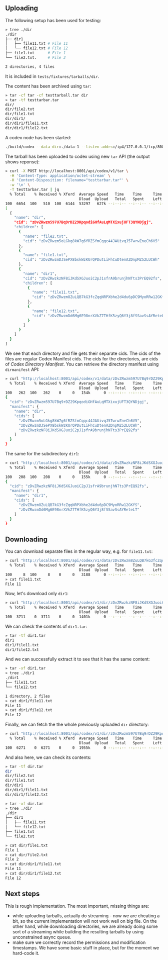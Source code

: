 ## Uploading

The following setup has been used for testing:

```bash
» tree ./dir   
./dir
├── dir1
│   ├── file11.txt # File 11
│   └── file12.txt # File 12
├── file1.txt      # File 1
└── file2.txt.     # File 2

2 directories, 4 files
```

It is included in `tests/fixtures/tarballs/dir`.

The content has been archived using `tar`:

```bash
» tar -cf tar -cf testtarball.tar dir
» tar -tf testtarbar.tar 
dir/
dir/file2.txt
dir/file1.txt
dir/dir1/
dir/dir1/file11.txt
dir/dir1/file12.txt
```

A codex node has been started:

```bash
./build/codex --data-dir=./data-1 --listen-addrs=/ip4/127.0.0.1/tcp/8081 --api-port=8001 --nat=none --disc-port=8091 --log-level=TRACE
```

The tarball has been uploaded to codex using new `tar` API (the output shows reponse):

```bash
» curl -X POST http://localhost:8001/api/codex/v1/tar \
  -H 'Content-Type: application/octet-stream' \
  -H 'Content-Disposition: filename="testtarbar.tar"' \
  -w '\n' \
  -T testtarbar.tar | jq
  % Total    % Received % Xferd  Average Speed   Time    Time     Time  Current
                                 Dload  Upload   Total   Spent    Left  Speed
100  6654  100   510  100  6144  53297   627k --:--:-- --:--:-- --:--:--  722k
[
  {
    "name": "dir",
    "cid": "zDvZRwzm597U7Bq9rDZ29KpqodiGHfAuLqMTXixujUFT3QYNDjgj",
    "children": [
      {
        "name": "file2.txt",
        "cid": "zDvZRwzm5oLGkg8kW7g6fRZSfmCqqc44JAUivqJ5TwrwZneCh6V5"
      },
      {
        "name": "file1.txt",
        "cid": "zDvZRwzmDJSePX8bskWzKUrQPDutLiFhCuDtenAZDnpMZ52LUCWh"
      },
      {
        "name": "dir1",
        "cid": "zDvZRwzkzNF8iJKdSXGJuoiC2pJ1sfrA9brunjhNTts3PrEQ92fs",
        "children": [
          {
            "name": "file11.txt",
            "cid": "zDvZRwzm8ZuLQB7kG3fcZqqNRPXbhe2d4du6pDC9MyoRRw12GKfS"
          },
          {
            "name": "file12.txt",
            "cid": "zDvZRwzmDd6Mg6E98nrXVkZ7THfK5zyQ6Y3j8fSSavSsAYReteLT"
          }
        ]
      }
    ]
  }
]
```

We see that each directory and file gets their separate cids. The cids of the files are regular Codex Manifest cids. The cids for the directories, are cids of *Codex Directory Manifest*. You can retrieve the directory manifest using `dirmanifest` API:

```bash
» curl "http://localhost:8001/api/codex/v1/data/zDvZRwzm597U7Bq9rDZ29KpqodiGHfAuLqMTXixujUFT3QYNDjgj/network/dirmanifest" | jq
  % Total    % Received % Xferd  Average Speed   Time    Time     Time  Current
                                 Dload  Upload   Total   Spent    Left  Speed
100   262  100   262    0     0   154k      0 --:--:-- --:--:-- --:--:--  255k
{
  "cid": "zDvZRwzm597U7Bq9rDZ29KpqodiGHfAuLqMTXixujUFT3QYNDjgj",
  "manifest": {
    "name": "dir",
    "cids": [
      "zDvZRwzm5oLGkg8kW7g6fRZSfmCqqc44JAUivqJ5TwrwZneCh6V5",
      "zDvZRwzmDJSePX8bskWzKUrQPDutLiFhCuDtenAZDnpMZ52LUCWh",
      "zDvZRwzkzNF8iJKdSXGJuoiC2pJ1sfrA9brunjhNTts3PrEQ92fs"
    ]
  }
}
```

The same for the subdirectory `dir1`:

```bash
» curl "http://localhost:8001/api/codex/v1/data/zDvZRwzkzNF8iJKdSXGJuoiC2pJ1sfrA9brunjhNTts3PrEQ92fs/network/dirmanifest" | jq
  % Total    % Received % Xferd  Average Speed   Time    Time     Time  Current
                                 Dload  Upload   Total   Spent    Left  Speed
100   208  100   208    0     0   155k      0 --:--:-- --:--:-- --:--:--  203k
{
  "cid": "zDvZRwzkzNF8iJKdSXGJuoiC2pJ1sfrA9brunjhNTts3PrEQ92fs",
  "manifest": {
    "name": "dir1",
    "cids": [
      "zDvZRwzm8ZuLQB7kG3fcZqqNRPXbhe2d4du6pDC9MyoRRw12GKfS",
      "zDvZRwzmDd6Mg6E98nrXVkZ7THfK5zyQ6Y3j8fSSavSsAYReteLT"
    ]
  }
}
```

## Downloading

You can download separate files in the regular way, e.g. for `file11.txt`:

```bash
» curl "http://localhost:8001/api/codex/v1/data/zDvZRwzm8ZuLQB7kG3fcZqqNRPXbhe2d4du6pDC9MyoRRw12GKfS/network/stream" -o "file11.txt"
  % Total    % Received % Xferd  Average Speed   Time    Time     Time  Current
                                 Dload  Upload   Total   Spent    Left  Speed
100     8  100     8    0     0   3188      0 --:--:-- --:--:-- --:--:--  4000
» cat file11.txt 
File 11
```

Now, let's download only `dir1`:

```bash
» curl "http://localhost:8001/api/codex/v1/dir/zDvZRwzkzNF8iJKdSXGJuoiC2pJ1sfrA9brunjhNTts3PrEQ92fs/network/stream" -o "dir1.tar"
  % Total    % Received % Xferd  Average Speed   Time    Time     Time  Current
                                 Dload  Upload   Total   Spent    Left  Speed
100  3711    0  3711    0     0  1401k      0 --:--:-- --:--:-- --:--:-- 1812k
```

We can check the contents of `dir1.tar`:

```bash
» tar -tf dir1.tar 
dir1
dir1/file11.txt
dir1/file12.txt
```

And we can successfully extract it to see that it has the same content:

```bash
» tar -xf dir1.tar
» tree ./dir1                                            
./dir1
├── file11.txt
└── file12.txt

1 directory, 2 files
» cat dir1/file11.txt 
File 11
» cat dir1/file12.txt
File 12
```

Finally, we can fetch the the whole previously uploaded `dir` directory:

```bash
» curl "http://localhost:8001/api/codex/v1/dir/zDvZRwzm597U7Bq9rDZ29KpqodiGHfAuLqMTXixujUFT3QYNDjgj/network/stream" -o "dir.tar" 
  % Total    % Received % Xferd  Average Speed   Time    Time     Time  Current
                                 Dload  Upload   Total   Spent    Left  Speed
100  6271    0  6271    0     0  1955k      0 --:--:-- --:--:-- --:--:-- 2041k
```

And also here, we can check its contents:

```bash
» tar -tf dir.tar    
dir
dir/file2.txt
dir/file1.txt
dir/dir1
dir/dir1/file11.txt
dir/dir1/file12.txt

» tar -xf dir.tar
» tree ./dir 
./dir
├── dir1
│   ├── file11.txt
│   └── file12.txt
├── file1.txt
└── file2.txt

» cat dir/file1.txt 
File 1
» cat dir/file2.txt
File 2
» cat dir/dir1/file11.txt 
File 11
» cat dir/dir1/file12.txt 
File 12
```

## Next steps

This is rough implementation. The most important, missing things are:

- while uploading tarballs, actually do streaming - now we are cheating a bit, so the current implementation will not work well on big file. On the other hand, while downloading directories, we are already doing some sort of a streaming while building the resulting tarballs by using unconstrained async queue.
- make sure we correctly record the permissions and modification timestamps. We have some basic stuff in place, but for the moment we hard-code it.

